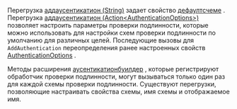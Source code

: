 <!--Don't update this for 2.2, use the 2.2 version -->
Перегрузка [аддаусентикатион (String)](/dotnet/api/microsoft.extensions.dependencyinjection.authenticationservicecollectionextensions.addauthentication#Microsoft_Extensions_DependencyInjection_AuthenticationServiceCollectionExtensions_AddAuthentication_Microsoft_Extensions_DependencyInjection_IServiceCollection_System_String_) задает свойство [дефаултсчеме](/dotnet/api/microsoft.aspnetcore.authentication.authenticationoptions.defaultscheme) . Перегрузка [аддаусентикатион (Action&lt;AuthenticationOptions&gt;)](/dotnet/api/microsoft.extensions.dependencyinjection.authenticationservicecollectionextensions.addauthentication#Microsoft_Extensions_DependencyInjection_AuthenticationServiceCollectionExtensions_AddAuthentication_Microsoft_Extensions_DependencyInjection_IServiceCollection_System_Action_Microsoft_AspNetCore_Authentication_AuthenticationOptions__) позволяет настроить параметры проверки подлинности, которые можно использовать для настройки схем проверки подлинности по умолчанию для различных целей. Последующие вызовы для `AddAuthentication` переопределения ранее настроенных свойств [AuthenticationOptions](/dotnet/api/microsoft.aspnetcore.builder.authenticationoptions) .

Методы расширения [аусентикатионбуилдер](/dotnet/api/microsoft.aspnetcore.authentication.authenticationbuilder) , которые регистрируют обработчик проверки подлинности, могут вызываться только один раз для каждой схемы проверки подлинности. Существуют перегрузки, позволяющие настраивать свойства схемы, имя схемы и отображаемое имя.

